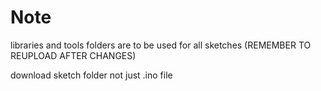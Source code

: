# Note
libraries and tools folders are to be used for all sketches (REMEMBER TO REUPLOAD AFTER CHANGES)

download sketch folder not just .ino file

